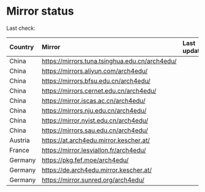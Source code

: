 <script src="./time.js"></script>
# Mirror status
Last check: <script type="text/javascript">localize(1732472951.750593);</script>

|Country|Mirror|Last update|
|:------|:-----|:----------|
|China|https://mirrors.tuna.tsinghua.edu.cn/arch4edu/|<script type="text/javascript">localize(1732430503);</script>|
|China|https://mirrors.aliyun.com/arch4edu/|<script type="text/javascript">localize(1732430503);</script>|
|China|https://mirrors.bfsu.edu.cn/arch4edu/|<script type="text/javascript">localize(1732430503);</script>|
|China|https://mirrors.cernet.edu.cn/arch4edu/|<script type="text/javascript">localize(1732430503);</script>|
|China|https://mirror.iscas.ac.cn/arch4edu/|<script type="text/javascript">localize(1732430503);</script>|
|China|https://mirrors.nju.edu.cn/arch4edu/|<script type="text/javascript">localize(1732344228);</script>|
|China|https://mirror.nyist.edu.cn/arch4edu/|<script type="text/javascript">localize(1732430503);</script>|
|China|https://mirrors.sau.edu.cn/arch4edu/|<script type="text/javascript">localize(1729319991);</script>|
|Austria|https://at.arch4edu.mirror.kescher.at/|<script type="text/javascript">localize(1732430503);</script>|
|France|https://mirror.lesviallon.fr/arch4edu/|<script type="text/javascript">localize(1732430503);</script>|
|Germany|https://pkg.fef.moe/arch4edu/|<script type="text/javascript">localize(1732430503);</script>|
|Germany|https://de.arch4edu.mirror.kescher.at/|<script type="text/javascript">localize(1732430503);</script>|
|Germany|https://mirror.sunred.org/arch4edu/|<script type="text/javascript">localize(1732430503);</script>|

<script src="./tablefilter/tablefilter.js"></script>
<script src="./table.js"></script>